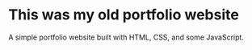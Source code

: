 # This was my old portfolio website

A simple portfolio website built with HTML, CSS, and some JavaScript.
